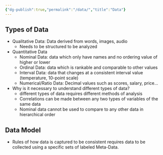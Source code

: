 ```yaml
---
{"dg-publish":true,"permalink":"/data/","title":"Data"}
---
```


## Types of Data
- Qualitative Data: Data derived from words, images, audio
	- Needs to be structured to be analyzed
- Quantitative Data
	- Nominal Data: data which only have names and no ordering value of higher or lower
	- Ordinal Data: data which is rankable and comparable to other values
	- Interval Data: data that changes at a consistent interval value (temperature, 10-point scale)
	- Numerical/Ratio Data: Decimal values such as scores, salary, price...
- Why is it necessary to understand different types of data?
	- different types of data requires different methods of analysis
	- Correlations can be made between any two types of variables of the same data
	- Nominal data cannot be used to compare to any other data in hierarchical order
## Data  Model
- Rules of how data is captured to be consistent requires data to be collected using a specific sets of labeled Meta-Data.